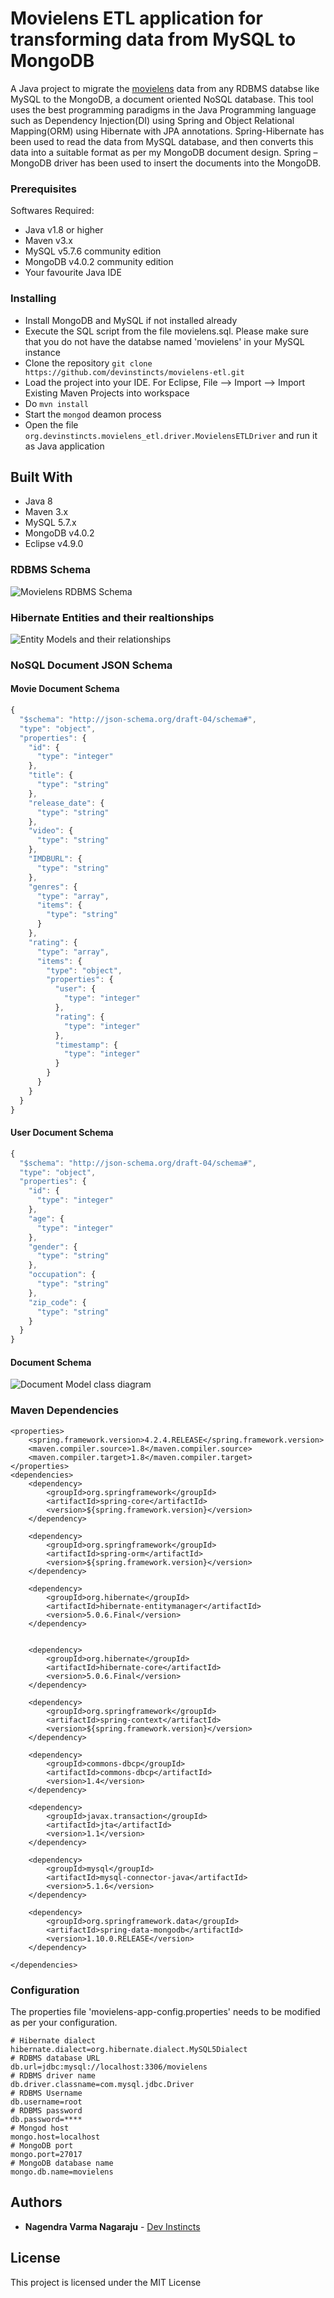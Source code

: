 # Movielens ETL application for transforming data from MySQL to MongoDB
A Java project to migrate the [movielens](https://grouplens.org/datasets/movielens/100k/) data from any RDBMS databse like MySQL to the MongoDB, a document oriented NoSQL database. This tool uses the best programming paradigms in the Java Programming language such as Dependency Injection(DI) using Spring and Object Relational Mapping(ORM) using Hibernate with JPA annotations. Spring-Hibernate has been used to read the data from MySQL database, and then converts this data into a suitable format as per my MongoDB document design. Spring – MongoDB driver has been used to insert the documents into the MongoDB.
### Prerequisites

Softwares Required:
* Java v1.8 or higher
* Maven v3.x
* MySQL v5.7.6 community edition
* MongoDB v4.0.2 community edition
* Your favourite Java IDE

### Installing

* Install MongoDB and MySQL if not installed already
* Execute the SQL script from the file movielens.sql. Please make sure that you do not have the databse named 'movielens' in your MySQL instance
* Clone the repository `git clone https://github.com/devinstincts/movielens-etl.git`
* Load the project into your IDE.
For Eclipse, File --> Import --> Import Existing Maven Projects into workspace
* Do `mvn install`
* Start the `mongod` deamon process
* Open the file `org.devinstincts.movielens_etl.driver.MovielensETLDriver` and run it as Java application

## Built With
* Java 8
* Maven 3.x
* MySQL 5.7.x
* MongoDB v4.0.2
* Eclipse v4.9.0

### RDBMS Schema

![Movielens RDBMS Schema](https://github.com/devinstincts/movielens-etl/blob/master/movielens-mysql-schema.jpg)

### Hibernate Entities and their realtionships

![Entity Models and their relationships](https://github.com/devinstincts/movielens-etl/blob/master/movielens-sql-entities.jpg)

### NoSQL Document JSON Schema

#### Movie Document Schema


```javascript
{
  "$schema": "http://json-schema.org/draft-04/schema#",
  "type": "object",
  "properties": {
    "id": {
      "type": "integer"
    },
    "title": {
      "type": "string"
    },
    "release_date": {
      "type": "string"
    },
    "video": {
      "type": "string"
    },
    "IMDBURL": {
      "type": "string"
    },
    "genres": {
      "type": "array",
      "items": {
        "type": "string"
      }
    },
    "rating": {
      "type": "array",
      "items": {
        "type": "object",
        "properties": {
          "user": {
            "type": "integer"
          },
          "rating": {
            "type": "integer"
          },
          "timestamp": {
            "type": "integer"
          }
        }
      }
    }
  }
}
```

#### User Document Schema


```javascript
{
  "$schema": "http://json-schema.org/draft-04/schema#",
  "type": "object",
  "properties": {
    "id": {
      "type": "integer"
    },
    "age": {
      "type": "integer"
    },
    "gender": {
      "type": "string"
    },
    "occupation": {
      "type": "string"
    },
    "zip_code": {
      "type": "string"
    }
  }
}
```

#### Document Schema
![Document Model class diagram](https://github.com/devinstincts/movielens-etl/blob/master/movielens-document-models.jpg)

### Maven Dependencies


```
<properties>
	<spring.framework.version>4.2.4.RELEASE</spring.framework.version>
	<maven.compiler.source>1.8</maven.compiler.source>
	<maven.compiler.target>1.8</maven.compiler.target>
</properties>
<dependencies>
	<dependency>
		<groupId>org.springframework</groupId>
		<artifactId>spring-core</artifactId>
		<version>${spring.framework.version}</version>
	</dependency>

	<dependency>
		<groupId>org.springframework</groupId>
		<artifactId>spring-orm</artifactId>
		<version>${spring.framework.version}</version>
	</dependency>

	<dependency>
		<groupId>org.hibernate</groupId>
		<artifactId>hibernate-entitymanager</artifactId>
		<version>5.0.6.Final</version>
	</dependency>


	<dependency>
		<groupId>org.hibernate</groupId>
		<artifactId>hibernate-core</artifactId>
		<version>5.0.6.Final</version>
	</dependency>

	<dependency>
		<groupId>org.springframework</groupId>
		<artifactId>spring-context</artifactId>
		<version>${spring.framework.version}</version>
	</dependency>

	<dependency>
		<groupId>commons-dbcp</groupId>
		<artifactId>commons-dbcp</artifactId>
		<version>1.4</version>
	</dependency>

	<dependency>
		<groupId>javax.transaction</groupId>
		<artifactId>jta</artifactId>
		<version>1.1</version>
	</dependency>

	<dependency>
		<groupId>mysql</groupId>
		<artifactId>mysql-connector-java</artifactId>
		<version>5.1.6</version>
	</dependency>

	<dependency>
		<groupId>org.springframework.data</groupId>
		<artifactId>spring-data-mongodb</artifactId>
		<version>1.10.0.RELEASE</version>
	</dependency>

</dependencies>
```

### Configuration

The properties file 'movielens-app-config.properties' needs to be modified as per your configuration.
```
# Hibernate dialect
hibernate.dialect=org.hibernate.dialect.MySQL5Dialect
# RDBMS database URL
db.url=jdbc:mysql://localhost:3306/movielens
# RDBMS driver name
db.driver.classname=com.mysql.jdbc.Driver
# RDBMS Username
db.username=root
# RDBMS password
db.password=****
# Mongod host
mongo.host=localhost
# MongoDB port
mongo.port=27017
# MongoDB database name
mongo.db.name=movielens
```

## Authors

* **Nagendra Varma Nagaraju** - [Dev Instincts](https://devinstincts.com)

## License

This project is licensed under the MIT License



